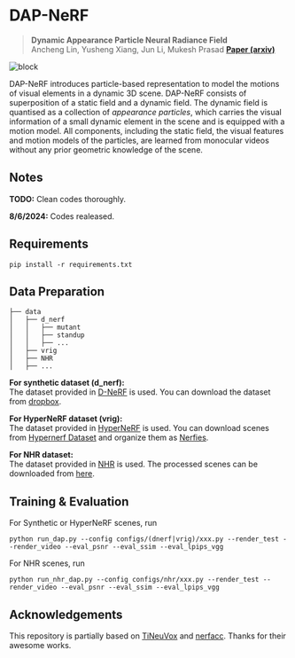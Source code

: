 # DAP-NeRF

> __Dynamic Appearance Particle Neural Radiance Field__  
> Ancheng Lin, Yusheng Xiang, Jun Li, Mukesh Prasad
> __[Paper (arxiv)](https://arxiv.org/abs/2310.07916)__

![block](./imgs/render_traj.gif)

DAP-NeRF introduces particle-based representation to model the motions of visual elements in a dynamic 3D scene. DAP-NeRF consists of superposition of a static field and a dynamic field. The dynamic field is quantised as a collection of *appearance particles*, which carries the visual information of a small dynamic element in the scene and is equipped with a motion model. All components, including the static field, the visual features and motion models of the particles, are learned from monocular videos without any prior geometric knowledge of the scene.

## Notes
**TODO:** Clean codes thoroughly.

**8/6/2024:** Codes realeased.

## Requirements
```shell
pip install -r requirements.txt
```

## Data Preparation
```
├── data
│   ├── d_nerf
│   │   ├── mutant
│   │   ├── standup 
│   │   ├── ... 
│   ├── vrig
│   ├── NHR
│   ├── ...
```
**For synthetic dataset (d_nerf):**  
The dataset provided in [D-NeRF](https://github.com/albertpumarola/D-NeRF) is used. You can download the dataset from [dropbox](https://www.dropbox.com/s/0bf6fl0ye2vz3vr/data.zip?dl=0).

**For HyperNeRF dataset (vrig):**  
The dataset provided in [HyperNeRF](https://github.com/google/hypernerf) is used. You can download scenes from [Hypernerf Dataset](https://github.com/google/hypernerf/releases/tag/v0.1) and organize them as [Nerfies](https://github.com/google/nerfies#datasets).

**For NHR dataset:**  
The dataset provided in [NHR](https://wuminye.github.io/NHR/datasets.html) is used. The processed scenes can be downloaded from [here](https://drive.google.com/drive/folders/16-sNCc28G8M6MfE6n79XlusZkE9K9Je_?usp=sharing).

## Training & Evaluation
For Synthetic or HyperNeRF scenes, run 
```shell
python run_dap.py --config configs/(dnerf|vrig)/xxx.py --render_test --render_video --eval_psnr --eval_ssim --eval_lpips_vgg
``` 

For NHR scenes, run 
```shell
python run_nhr_dap.py --config configs/nhr/xxx.py --render_test --render_video --eval_psnr --eval_ssim --eval_lpips_vgg
```

## Acknowledgements
This repository is partially based on [TiNeuVox](https://github.com/hustvl/TiNeuVox) and [nerfacc](https://github.com/nerfstudio-project/nerfacc). Thanks for their awesome works.